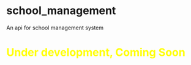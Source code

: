 # school_management
An api for school management system

# <font color="yellow">Under development, Coming Soon</font>
